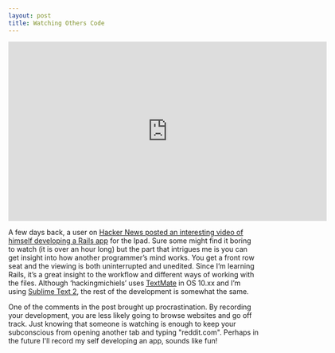 ```yaml
---
layout: post
title: Watching Others Code
---
```


<iframe src="http://www.youtube.com/embed/cYrbc-g6R-U?rel=0&amp;hd=1" frameborder="0" width="640" height="360"> </iframe>

A few days back, a user on [Hacker News posted an interesting video of himself developing a Rails app](http://news.ycombinator.com/item?id=3908014) for the Ipad. Sure some might find it boring to watch (it is over an hour long) but the part that intrigues me is you can get insight into how another programmer’s mind works. You get a front row seat and the viewing is both uninterrupted and unedited. Since I’m learning Rails, it’s a great insight to the workflow and different ways of working with the files. Although ‘hackingmichiels’ uses [TextMate](http://macromates.com/) in OS 10.xx and I’m using [Sublime Text 2](http://www.sublimetext.com/2), the rest of the development is somewhat the same.

One of the comments in the post brought up procrastination. By recording your development, you are less likely going to browse websites and go off track. Just knowing that someone is watching is enough to keep your subconscious from opening another tab and typing "reddit.com". Perhaps in the future I'll record my self developing an app, sounds like fun!
